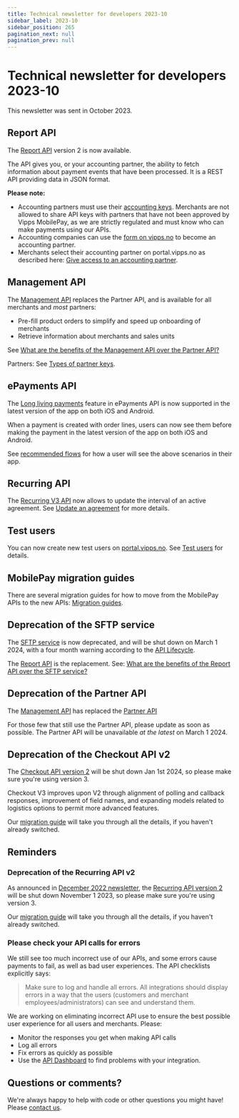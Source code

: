 ```yaml
---
title: Technical newsletter for developers 2023-10
sidebar_label: 2023-10
sidebar_position: 265
pagination_next: null
pagination_prev: null
---
```


# Technical newsletter for developers 2023-10

This newsletter was sent in October 2023.

## Report API

The [Report API](https://developer.vippsmobilepay.com/docs/APIs/report-api)
version 2 is now available.

The API gives you, or your accounting partner, the ability to
fetch information about payment events that have been processed.
It is a REST API providing data in JSON format.

**Please note:**
* Accounting partners must use their
  [accounting keys](https://developer.vippsmobilepay.com/docs/partner/partner-keys/#types-of-partner-keys).
  Merchants are not allowed to share API keys with partners that have not been approved by
  Vipps MobilePay, as we are strictly regulated and must know who can make payments using our APIs.
* Accounting companies can use the
  [form on vipps.no](https://www.vipps.no/developer/become-a-partner/)
  to become an accounting partner.
* Merchants select their accounting partner on portal.vipps.no as described here:
  [Give access to an accounting partner](https://developer.vippsmobilepay.com/docs/APIs/report-api/api-guide/overview/#give-access-to-an-accounting-partner).

## Management API

The
[Management API](https://developer.vippsmobilepay.com/docs/APIs/management-api/)
replaces the Partner API, and is available for all merchants and _most_ partners:
* Pre-fill product orders to simplify and speed up onboarding of merchants
* Retrieve information about merchants and sales units

See
[What are the benefits of the Management API over the Partner API?](https://developer.vippsmobilepay.com/docs/APIs/management-api/management-api-faq/#what-are-the-benefits-of-the-management-api-over-the-partner-api)

Partners: See
[Types of partner keys](https://developer.vippsmobilepay.com/docs/partner/partner-keys/#types-of-partner-keys).

## ePayments API

The
[Long living payments](https://developer.vippsmobilepay.com/docs/APIs/epayment-api/features/long-living-payments/)
feature in ePayments API is now supported in the latest version of the app on both iOS and Android.

When a payment is created with order lines, users can now see them before making the payment in the
latest version of the app on both iOS and Android.

See
[recommended flows](https://developer.vippsmobilepay.com/docs/solutions/invoice-through-epayments/)
for how a user will see the above scenarios in their app. 

## Recurring API

The
[Recurring V3 API](https://developer.vippsmobilepay.com/docs/APIs/recurring-api/)
now allows to update the interval of an active agreement. See
[Update an agreement](https://developer.vippsmobilepay.com/docs/APIs/recurring-api/vipps-recurring-api/#update-an-agreement)
for more details.

## Test users

You can now create new test users on
[portal.vipps.no](https://portal.vipps.no).
See
[Test users](https://developer.vippsmobilepay.com/docs/test-environment/#test-users)
for details.

## MobilePay migration guides

There are several migration guides for how to move from the
MobilePay APIs to the new APIs:
[Migration guides](https://developer.vippsmobilepay.com/docs/mp-migration-guide).

## Deprecation of the SFTP service

The
[SFTP service](https://developer.vippsmobilepay.com/docs/settlements/sftp-report-service/)
is now deprecated, and will be shut down on March 1 2024,
with a four month warning according to the
[API Lifecycle](https://developer.vippsmobilepay.com/docs/common-topics/api-lifecycle/).

The
[Report API](https://developer.vippsmobilepay.com/docs/APIs/report-api/)
is the replacement. See:
[What are the benefits of the Report API over the SFTP service?](https://developer.vippsmobilepay.com/docs/APIs/report-api/vipps-report-api-faq/#what-are-the-benefits-of-the-report-api-over-the-sftp-service)

## Deprecation of the Partner API

The
[Management API](https://developer.vippsmobilepay.com/docs/APIs/management-api/)
has replaced the
[Partner API](https://developer.vippsmobilepay.com/docs/APIs/partner-api/.)

For those few that still use the Partner API, please update as soon as possible.
The Partner API will be unavailable _at the latest_ on March 1 2024.

## Deprecation of the Checkout API v2

The
[Checkout API version 2](https://developer.vippsmobilepay.com/docs/APIs/checkout-api/)
will be shut down Jan 1st 2024, so please make sure you're using version 3.

Checkout V3 improves upon V2 through alignment of polling and callback responses,
improvement of field names, and expanding models related to logistics options to permit
more advanced features. 

Our
[migration guide](https://developer.vippsmobilepay.com/docs/APIs/checkout-api/vipps-checkout-api-migration-v3/)
will take you through all the details, if you haven't already switched.

## Reminders

### Deprecation of the Recurring API v2

As announced in
[December 2022 newsletter](https://developer.vippsmobilepay.com/docs/newsletters/2022-12-newsletter/#recurring-api-v3),
the
[Recurring API version 2](https://developer.vippsmobilepay.com/docs/APIs/recurring-api/)
will be shut down November 1 2023, so please make sure you're using version 3.

Our
[migration guide](https://developer.vippsmobilepay.com/docs/APIs/recurring-api/v2-to-v3-migration-guide/)
will take you through all the details, if you haven't already switched.

### Please check your API calls for errors

We still see too much incorrect use of our APIs, and some errors cause payments to
fail, as well as bad user experiences. The API checklists explicitly says:

>Make sure to log and handle all errors. All integrations should display errors in a way that the users (customers and merchant employees/administrators) can see and understand them.

We are working on eliminating incorrect API use to ensure the best possible user
experience for all users and merchants. Please:

* Monitor the responses you get when making API calls
* Log all errors
* Fix errors as quickly as possible
* Use the
  [API Dashboard](https://developer.vippsmobilepay.com/docs/developer-resources/api-dashboard/)
  to find problems with your integration.

## Questions or comments?

We're always happy to help with code or other questions you might have!
Please
[contact us](https://developer.vippsmobilepay.com/docs/contact).
